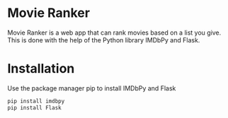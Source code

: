 # Movie Ranker

Movie Ranker is a web app that can rank movies based on a 
list you give. This is done with the help of the Python library IMDbPy and Flask.

# Installation

Use the package manager pip to install IMDbPy and Flask
```bash
pip install imdbpy
pip install Flask
```

